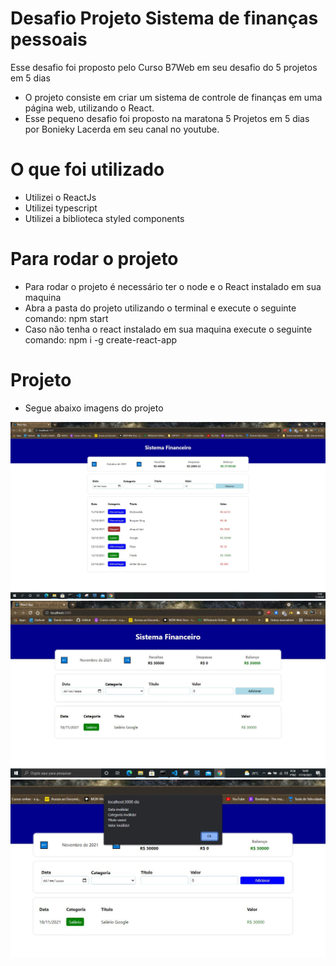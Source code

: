 # Desafio Projeto Sistema de finanças pessoais 
Esse desafio foi proposto pelo Curso B7Web em seu desafio do 5 projetos em 5 dias
- O projeto consiste em criar um sistema de controle de finanças em uma página web, utilizando o React.
- Esse pequeno desafio foi proposto na maratona 5 Projetos em 5 dias por Bonieky Lacerda em seu canal no youtube. 

# O que foi utilizado
- Utilizei o ReactJs 
- Utilizei typescript 
- Utilizei a biblioteca styled components

# Para rodar o projeto 
- Para rodar o projeto é necessário ter o node e o React instalado em sua maquina
- Abra a pasta do projeto utilizando o terminal e execute o seguinte comando: npm start
- Caso não tenha o react instalado em sua maquina execute o seguinte comando: npm i -g create-react-app

# Projeto 
- Segue abaixo imagens do projeto

![sistemaFinancas-01.JPG](https://github.com/Danilo55Amaral/Desafio-Projeto-Financeiro/blob/main/sistemaFinancas-01.JPG)
![sistemaFinansas02.JPG](https://github.com/Danilo55Amaral/Desafio-Projeto-Financeiro/blob/main/sistemaFinansas02.JPG)
![Sistemafinansas03.JPG](https://github.com/Danilo55Amaral/Desafio-Projeto-Financeiro/blob/main/Sistemafinansas03.JPG)
